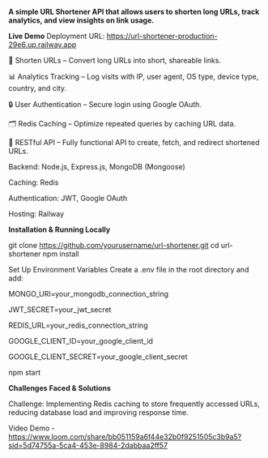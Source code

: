 **A simple URL Shortener API that allows users to shorten long URLs, track analytics, and view insights on link usage.**


**Live Demo**
Deployment URL: https://url-shortener-production-29e6.up.railway.app

🔗 Shorten URLs – Convert long URLs into short, shareable links.

📊 Analytics Tracking – Log visits with IP, user agent, OS type, device type, country, and city.

🔒 User Authentication – Secure login using Google OAuth.

🗂 Redis Caching – Optimize repeated queries by caching URL data.

📡 RESTful API – Fully functional API to create, fetch, and redirect shortened URLs.


Backend: Node.js, Express.js, MongoDB (Mongoose)

Caching: Redis

Authentication: JWT, Google OAuth

Hosting: Railway

**Installation & Running Locally**

git clone https://github.com/yourusername/url-shortener.git
cd url-shortener
npm install

 Set Up Environment Variables
Create a .env file in the root directory and add:

MONGO_URI=your_mongodb_connection_string

JWT_SECRET=your_jwt_secret

REDIS_URL=your_redis_connection_string

GOOGLE_CLIENT_ID=your_google_client_id

GOOGLE_CLIENT_SECRET=your_google_client_secret

npm start

**Challenges Faced & Solutions**

Challenge: Implementing Redis caching to store frequently accessed URLs, reducing database load and improving response time.

Video Demo - https://www.loom.com/share/bb051159a6f44e32b0f9251505c3b9a5?sid=5d74755a-5ca4-453e-8984-2dabbaa2ff57


